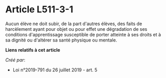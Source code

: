 # Article L511-3-1

Aucun élève ne doit subir, de la part d'autres élèves, des faits de harcèlement ayant pour objet ou pour effet une
dégradation de ses conditions d'apprentissage susceptible de porter atteinte à ses droits et à sa dignité ou d'altérer sa
santé physique ou mentale.

**Liens relatifs à cet article**

_Créé par_:

  - Loi n°2019-791 du 26 juillet 2019 - art. 5

